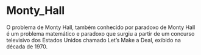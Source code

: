 # Monty_Hall
O problema de Monty Hall, também conhecido por paradoxo de Monty Hall é um problema matemático e paradoxo que surgiu a partir de um concurso televisivo dos Estados Unidos  chamado Let’s Make a Deal, exibido na década de 1970.
